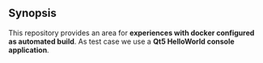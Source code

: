 ## Synopsis

This repository provides an area for **experiences with docker configured as automated build**. As test case we use a **Qt5 HelloWorld console application**.

